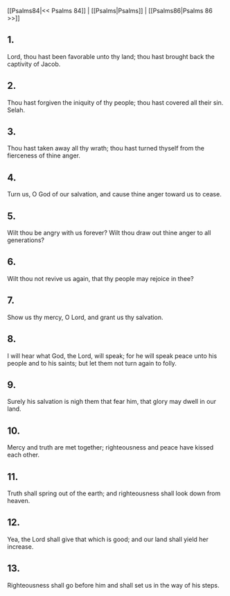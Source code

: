 [[Psalms84|<< Psalms 84]] | [[Psalms|Psalms]] | [[Psalms86|Psalms 86 >>]]
## 1.
Lord, thou hast been favorable unto thy land; thou hast brought back the captivity of Jacob.
## 2.
Thou hast forgiven the iniquity of thy people; thou hast covered all their sin. Selah.
## 3.
Thou hast taken away all thy wrath; thou hast turned thyself from the fierceness of thine anger.
## 4.
Turn us, O God of our salvation, and cause thine anger toward us to cease.
## 5.
Wilt thou be angry with us forever? Wilt thou draw out thine anger to all generations?
## 6.
Wilt thou not revive us again, that thy people may rejoice in thee?
## 7.
Show us thy mercy, O Lord, and grant us thy salvation.
## 8.
I will hear what God, the Lord, will speak; for he will speak peace unto his people and to his saints; but let them not turn again to folly.
## 9.
Surely his salvation is nigh them that fear him, that glory may dwell in our land.
## 10.
Mercy and truth are met together; righteousness and peace have kissed each other.
## 11.
Truth shall spring out of the earth; and righteousness shall look down from heaven.
## 12.
Yea, the Lord shall give that which is good; and our land shall yield her increase.
## 13.
Righteousness shall go before him and shall set us in the way of his steps.

